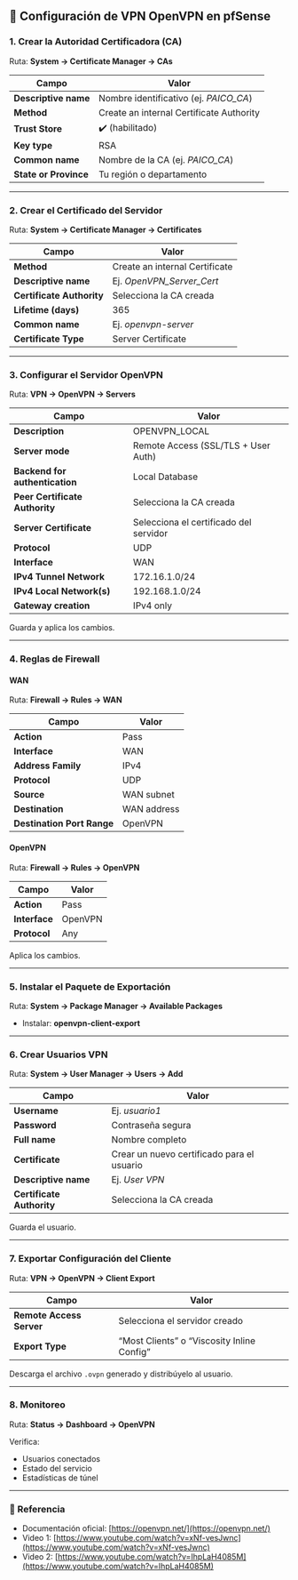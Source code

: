 
## 🔧 Configuración de VPN OpenVPN en pfSense

### 1. Crear la Autoridad Certificadora (CA)

Ruta: **System → Certificate Manager → CAs**

| Campo                 | Valor                                    |
| --------------------- | ---------------------------------------- |
| **Descriptive name**  | Nombre identificativo (ej. *PAICO_CA*)   |
| **Method**            | Create an internal Certificate Authority |
| **Trust Store**       | ✔️ (habilitado)                          |
| **Key type**          | RSA                                      |
| **Common name**       | Nombre de la CA (ej. *PAICO_CA*)         |
| **State or Province** | Tu región o departamento                 |

---

### 2. Crear el Certificado del Servidor

Ruta: **System → Certificate Manager → Certificates**

| Campo                     | Valor                          |
| ------------------------- | ------------------------------ |
| **Method**                | Create an internal Certificate |
| **Descriptive name**      | Ej. *OpenVPN_Server_Cert*      |
| **Certificate Authority** | Selecciona la CA creada        |
| **Lifetime (days)**       | 365                            |
| **Common name**           | Ej. *openvpn-server*           |
| **Certificate Type**      | Server Certificate             |

---

### 3. Configurar el Servidor OpenVPN

Ruta: **VPN → OpenVPN → Servers**

| Campo                          | Valor                                  |
| ------------------------------ | -------------------------------------- |
| **Description**                | OPENVPN_LOCAL                          |
| **Server mode**                | Remote Access (SSL/TLS + User Auth)    |
| **Backend for authentication** | Local Database                         |
| **Peer Certificate Authority** | Selecciona la CA creada                |
| **Server Certificate**         | Selecciona el certificado del servidor |
| **Protocol**                   | UDP                                    |
| **Interface**                  | WAN                                    |
| **IPv4 Tunnel Network**        | 172.16.1.0/24                          |
| **IPv4 Local Network(s)**      | 192.168.1.0/24                         |
| **Gateway creation**           | IPv4 only                              |

Guarda y aplica los cambios.

---

### 4. Reglas de Firewall

#### WAN

Ruta: **Firewall → Rules → WAN**

| Campo                      | Valor       |
| -------------------------- | ----------- |
| **Action**                 | Pass        |
| **Interface**              | WAN         |
| **Address Family**         | IPv4        |
| **Protocol**               | UDP         |
| **Source**                 | WAN subnet  |
| **Destination**            | WAN address |
| **Destination Port Range** | OpenVPN     |

#### OpenVPN

Ruta: **Firewall → Rules → OpenVPN**

| Campo         | Valor   |
| ------------- | ------- |
| **Action**    | Pass    |
| **Interface** | OpenVPN |
| **Protocol**  | Any     |

Aplica los cambios.

---

### 5. Instalar el Paquete de Exportación

Ruta: **System → Package Manager → Available Packages**

* Instalar: **openvpn-client-export**

---

### 6. Crear Usuarios VPN

Ruta: **System → User Manager → Users → Add**

| Campo                     | Valor                                      |
| ------------------------- | ------------------------------------------ |
| **Username**              | Ej. *usuario1*                             |
| **Password**              | Contraseña segura                          |
| **Full name**             | Nombre completo                            |
| **Certificate**           | Crear un nuevo certificado para el usuario |
| **Descriptive name**      | Ej. *User VPN*                             |
| **Certificate Authority** | Selecciona la CA creada                    |

Guarda el usuario.

---

### 7. Exportar Configuración del Cliente

Ruta: **VPN → OpenVPN → Client Export**

| Campo                    | Valor                                      |
| ------------------------ | ------------------------------------------ |
| **Remote Access Server** | Selecciona el servidor creado              |
| **Export Type**          | “Most Clients” o “Viscosity Inline Config” |

Descarga el archivo `.ovpn` generado y distribúyelo al usuario.

---

### 8. Monitoreo

Ruta: **Status → Dashboard → OpenVPN**

Verifica:

* Usuarios conectados
* Estado del servicio
* Estadísticas de túnel

---

### 🔗 Referencia

* Documentación oficial: [https://openvpn.net/](https://openvpn.net/)
* Video 1: [https://www.youtube.com/watch?v=xNf-vesJwnc](https://www.youtube.com/watch?v=xNf-vesJwnc)
* Video 2: [https://www.youtube.com/watch?v=IhpLaH4085M](https://www.youtube.com/watch?v=IhpLaH4085M)


